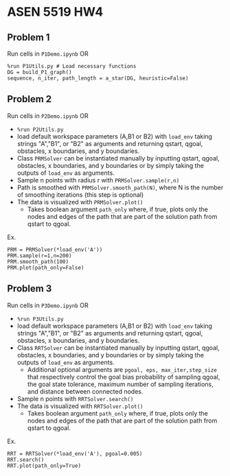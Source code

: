 # ASEN 5519 HW4


## Problem 1
Run cells in `P1Demo.ipynb` OR
```
%run P1Utils.py # Load necessary functions
DG = build_P1_graph()
sequence, n_iter, path_length = a_star(DG, heuristic=False)
```


## Problem 2
Run cells in `P2Demo.ipynb` OR
- `%run P2Utils.py`
- load default workspace parameters (A,B1 or B2) with `load_env` taking strings "A","B1", or "B2" as arguments and returning qstart, qgoal, obstacles, x boundaries, and y boundaries.
- Class `PRMSolver` can be instantiated manually by inputting qstart, qgoal, obstacles, x boundaries, and y boundaries or by simply taking the outputs of `load_env` as arguments.
- Sample n points with radius r with `PRMSolver.sample(r,n)`
- Path is smoothed with `PRMSolver.smooth_path(N)`, where N is the number of smoothing iterations (this step is optional)
- The data is visualized with `PRMSolver.plot()`
    - Takes boolean argument `path_only` where, if true, plots only the nodes and edges of the path that are part of the solution path from qstart to qgoal.

Ex.
```
PRM = PRMSolver(*load_env('A'))
PRM.sample(r=1,n=200)
PRM.smooth_path(100)
PRM.plot(path_only=False)
```


## Problem 3
Run cells in `P3Demo.ipynb` OR
- `%run P3Utils.py`
- load default workspace parameters (A,B1 or B2) with `load_env` taking strings "A","B1", or "B2" as arguments and returning qstart, qgoal, obstacles, x boundaries, and y boundaries.
- Class `RRTSolver` can be instantiated manually by inputting qstart, qgoal, obstacles, x boundaries, and y boundaries or by simply taking the outputs of `load_env` as arguments.
    - Additional optional arguments are `pgoal, eps, max_iter,step_size` that respectively control the goal bias probability of sampling qgoal, the goal state tolerance, maximum number of sampling iterations, and distance between connected nodes.
- Sample n points with `RRTSolver.search()`
- The data is visualized with `RRTSolver.plot()`
    - Takes boolean argument `path_only` where, if true, plots only the nodes and edges of the path that are part of the solution path from qstart to qgoal.

Ex.
```
RRT = RRTSolver(*load_env('A'), pgoal=0.005)
RRT.search()
RRT.plot(path_only=True)
```
